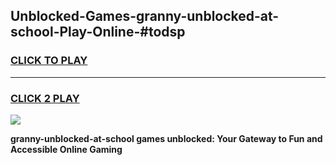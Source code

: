 
## Unblocked-Games-granny-unblocked-at-school-Play-Online-#todsp
<h3>
<a href="https://premium.freeplayer.one?title=granny-unblocked-at-school&ref=24F">CLICK TO PLAY</a></h3>
<hr>

<h3>
<a href="https://premium.freeplayer.one?title=granny-unblocked-at-school&ref=24F">CLICK 2 PLAY</a>
  
</h3>

<a href="https://premium.freeplayer.one?title=granny-unblocked-at-school&ref=24F/"><img src="https://clearcache.store/games.png"></a>


**granny-unblocked-at-school games unblocked: Your Gateway to Fun and Accessible Online Gaming**
